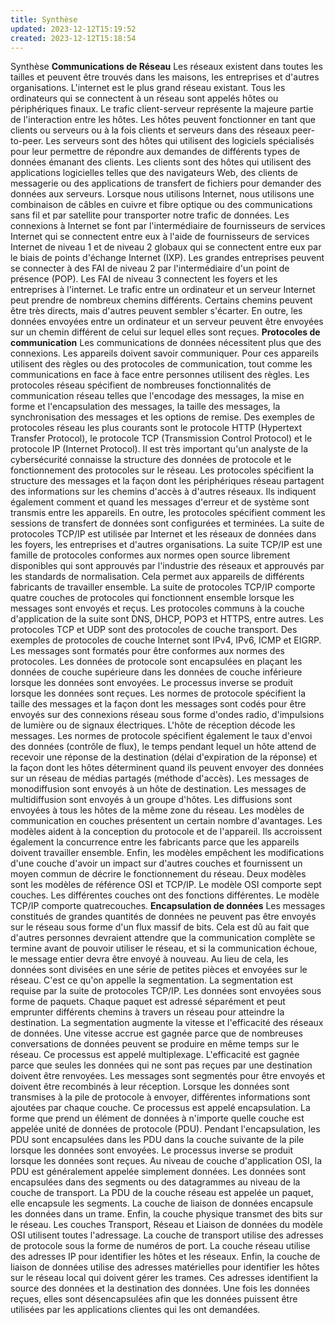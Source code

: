 ```yaml
---
title: Synthèse
updated: 2023-12-12T15:19:52
created: 2023-12-12T15:18:54
---
```


Synthèse
**Communications de Réseau**
Les réseaux existent dans toutes les tailles et peuvent être trouvés dans les maisons, les entreprises et d'autres organisations. L'internet est le plus grand réseau existant. Tous les ordinateurs qui se connectent à un réseau sont appelés hôtes ou périphériques finaux. Le trafic client-serveur représente la majeure partie de l'interaction entre les hôtes. Les hôtes peuvent fonctionner en tant que clients ou serveurs ou à la fois clients et serveurs dans des réseaux peer-to-peer. Les serveurs sont des hôtes qui utilisent des logiciels spécialisés pour leur permettre de répondre aux demandes de différents types de données émanant des clients. Les clients sont des hôtes qui utilisent des applications logicielles telles que des navigateurs Web, des clients de messagerie ou des applications de transfert de fichiers pour demander des données aux serveurs. Lorsque nous utilisons Internet, nous utilisons une combinaison de câbles en cuivre et fibre optique ou des communications sans fil et par satellite pour transporter notre trafic de données. Les connexions à Internet se font par l'intermédiaire de fournisseurs de services Internet qui se connectent entre eux à l'aide de fournisseurs de services Internet de niveau 1 et de niveau 2 globaux qui se connectent entre eux par le biais de points d'échange Internet (IXP). Les grandes entreprises peuvent se connecter à des FAI de niveau 2 par l'intermédiaire d'un point de présence (POP). Les FAI de niveau 3 connectent les foyers et les entreprises à l'internet. Le trafic entre un ordinateur et un serveur Internet peut prendre de nombreux chemins différents. Certains chemins peuvent être très directs, mais d'autres peuvent sembler s'écarter. En outre, les données envoyées entre un ordinateur et un serveur peuvent être envoyées sur un chemin différent de celui sur lequel elles sont reçues.
**Protocoles de communication**
Les communications de données nécessitent plus que des connexions. Les appareils doivent savoir communiquer. Pour ces appareils utilisent des règles ou des protocoles de communication, tout comme les communications en face à face entre personnes utilisent des règles. Les protocoles réseau spécifient de nombreuses fonctionnalités de communication réseau telles que l'encodage des messages, la mise en forme et l'encapsulation des messages, la taille des messages, la synchronisation des messages et les options de remise. Des exemples de protocoles réseau les plus courants sont le protocole HTTP (Hypertext Transfer Protocol), le protocole TCP (Transmission Control Protocol) et le protocole IP (Internet Protocol). Il est très important qu'un analyste de la cybersécurité connaisse la structure des données de protocole et le fonctionnement des protocoles sur le réseau. Les protocoles spécifient la structure des messages et la façon dont les périphériques réseau partagent des informations sur les chemins d'accès à d'autres réseaux. Ils indiquent également comment et quand les messages d'erreur et de système sont transmis entre les appareils. En outre, les protocoles spécifient comment les sessions de transfert de données sont configurées et terminées. La suite de protocoles TCP/IP est utilisée par Internet et les réseaux de données dans les foyers, les entreprises et d'autres organisations. La suite TCP/IP est une famille de protocoles conformes aux normes open source librement disponibles qui sont approuvés par l'industrie des réseaux et approuvés par les standards de normalisation. Cela permet aux appareils de différents fabricants de travailler ensemble. La suite de protocoles TCP/IP comporte quatre couches de protocoles qui fonctionnent ensemble lorsque les messages sont envoyés et reçus. Les protocoles communs à la couche d'application de la suite sont DNS, DHCP, POP3 et HTTPS, entre autres. Les protocoles TCP et UDP sont des protocoles de couche transport. Des exemples de protocoles de couche Internet sont IPv4, IPv6, ICMP et EIGRP. Les messages sont formatés pour être conformes aux normes des protocoles. Les données de protocole sont encapsulées en plaçant les données de couche supérieure dans les données de couche inférieure lorsque les données sont envoyées. Le processus inverse se produit lorsque les données sont reçues. Les normes de protocole spécifient la taille des messages et la façon dont les messages sont codés pour être envoyés sur des connexions réseau sous forme d'ondes radio, d'impulsions de lumière ou de signaux électriques. L'hôte de réception décode les messages. Les normes de protocole spécifient également le taux d'envoi des données (contrôle de flux), le temps pendant lequel un hôte attend de recevoir une réponse de la destination (délai d'expiration de la réponse) et la façon dont les hôtes déterminent quand ils peuvent envoyer des données sur un réseau de médias partagés (méthode d'accès). Les messages de monodiffusion sont envoyés à un hôte de destination. Les messages de multidiffusion sont envoyés à un groupe d'hôtes. Les diffusions sont envoyées à tous les hôtes de la même zone du réseau. Les modèles de communication en couches présentent un certain nombre d'avantages. Les modèles aident à la conception du protocole et de l'appareil. Ils accroissent également la concurrence entre les fabricants parce que les appareils doivent travailler ensemble. Enfin, les modèles empêchent les modifications d'une couche d'avoir un impact sur d'autres couches et fournissent un moyen commun de décrire le fonctionnement du réseau. Deux modèles sont les modèles de référence OSI et TCP/IP. Le modèle OSI comporte sept couches. Les différentes couches ont des fonctions différentes. Le modèle TCP/IP comporte quatrecouches.
**Encapsulation de données**
Les messages constitués de grandes quantités de données ne peuvent pas être envoyés sur le réseau sous forme d'un flux massif de bits. Cela est dû au fait que d'autres personnes devraient attendre que la communication complète se termine avant de pouvoir utiliser le réseau, et si la communication échoue, le message entier devra être envoyé à nouveau. Au lieu de cela, les données sont divisées en une série de petites pièces et envoyées sur le réseau. C'est ce qu'on appelle la segmentation. La segmentation est requise par la suite de protocoles TCP/IP. Les données sont envoyées sous forme de paquets. Chaque paquet est adressé séparément et peut emprunter différents chemins à travers un réseau pour atteindre la destination. La segmentation augmente la vitesse et l'efficacité des réseaux de données. Une vitesse accrue est gagnée parce que de nombreuses conversations de données peuvent se produire en même temps sur le réseau. Ce processus est appelé multiplexage. L'efficacité est gagnée parce que seules les données qui ne sont pas reçues par une destination doivent être renvoyées. Les messages sont segmentés pour être envoyés et doivent être recombinés à leur réception. Lorsque les données sont transmises à la pile de protocole à envoyer, différentes informations sont ajoutées par chaque couche. Ce processus est appelé encapsulation. La forme que prend un élément de données à n'importe quelle couche est appelée unité de données de protocole (PDU). Pendant l'encapsulation, les PDU sont encapsulées dans les PDU dans la couche suivante de la pile lorsque les données sont envoyées. Le processus inverse se produit lorsque les données sont reçues. Au niveau de couche d'application OSI, la PDU est généralement appelée simplement données. Les données sont encapsulées dans des segments ou des datagrammes au niveau de la couche de transport. La PDU de la couche réseau est appelée un paquet, elle encapsule les segments. La couche de liaison de données encapsule les données dans un trame. Enfin, la couche physique transmet des bits sur le réseau. Les couches Transport, Réseau et Liaison de données du modèle OSI utilisent toutes l'adressage. La couche de transport utilise des adresses de protocole sous la forme de numéros de port. La couche réseau utilise des adresses IP pour identifier les hôtes et les réseaux. Enfin, la couche de liaison de données utilise des adresses matérielles pour identifier les hôtes sur le réseau local qui doivent gérer les trames. Ces adresses identifient la source des données et la destination des données. Une fois les données reçues, elles sont désencapsulées afin que les données puissent être utilisées par les applications clientes qui les ont demandées.
